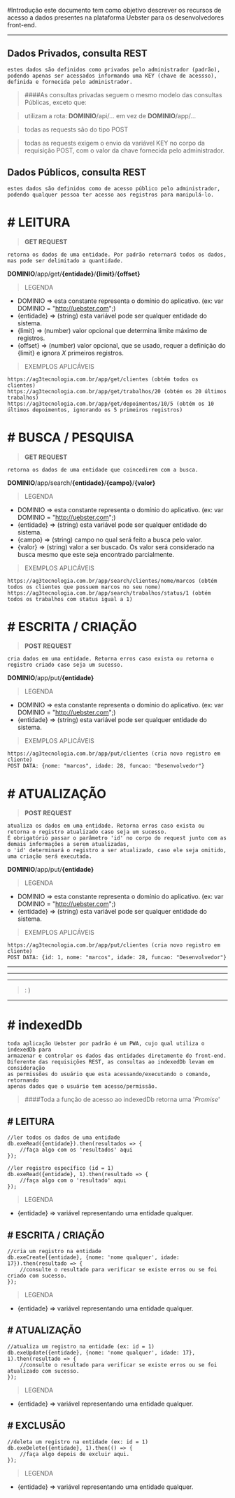 #Introdução
    este documento tem como objetivo descrever os recursos de acesso a dados 
    presentes na plataforma Uebster para os desenvolvedores front-end.
***

## Dados Privados, consulta REST
    estes dados são definidos como privados pelo administrador (padrão), 
    podendo apenas ser acessados informando uma KEY (chave de acessso), 
    definida e fornecida pelo administrador.
    
> ####As consultas privadas seguem o mesmo modelo das consultas Públicas, exceto que:

>utilizam a rota: **DOMINIO**/api/... em vez de **DOMINIO**/app/...

>todas as requests são do tipo POST

>todas as requests exigem o envio da variável KEY no corpo da requisição POST, com o valor da chave fornecida pelo administrador.
  
## Dados Públicos, consulta REST
    estes dados são definidos como de acesso público pelo administrador, 
    podendo qualquer pessoa ter acesso aos registros para manipulá-lo.

# # LEITURA
> **GET REQUEST**

    retorna os dados de uma entidade. Por padrão retornará todos os dados, mas pode ser delimitado a quantidade.

**DOMINIO**/app/get/**{entidade}**/**{limit}**/**{offset}**

>LEGENDA
* DOMINIO => esta constante representa o domínio do aplicativo. (ex: var DOMINIO = "http://uebster.com";)
* {entidade} => (string) esta variável pode ser qualquer entidade do sistema.
* {limit} => (number) valor opcional que determina limite máximo de registros.
* {offset} => (number) valor opcional, que se usado, requer a definição do {limit} e ignora _X_ primeiros registros.

>EXEMPLOS APLICÁVEIS
   
    https://ag3tecnologia.com.br/app/get/clientes (obtém todos os clientes)
    https://ag3tecnologia.com.br/app/get/trabalhos/20 (obtém os 20 últimos trabalhos)
    https://ag3tecnologia.com.br/app/get/depoimentos/10/5 (obtém os 10 últimos depoimentos, ignorando os 5 primeiros registros)
   
# # BUSCA / PESQUISA
> **GET REQUEST**

    retorna os dados de uma entidade que coincedirem com a busca.

**DOMINIO**/app/search/**{entidade}**/**{campo}**/**{valor}**

>LEGENDA
* DOMINIO => esta constante representa o domínio do aplicativo. (ex: var DOMINIO = "http://uebster.com";)
* {entidade} => (string) esta variável pode ser qualquer entidade do sistema.
* {campo} => (string) campo no qual será feito a busca pelo valor.
* {valor} => (string) valor a ser buscado. Os valor será considerado na busca mesmo que este seja encontrado parcialmente.

>EXEMPLOS APLICÁVEIS
   
    https://ag3tecnologia.com.br/app/search/clientes/nome/marcos (obtém todos os clientes que possuem marcos no seu nome)
    https://ag3tecnologia.com.br/app/search/trabalhos/status/1 (obtém todos os trabalhos com status igual a 1)
    
# # ESCRITA / CRIAÇÃO
> **POST REQUEST**
    
    cria dados em uma entidade. Retorna erros caso exista ou retorna o registro criado caso seja um sucesso.

**DOMINIO**/app/put/**{entidade}**

>LEGENDA
* DOMINIO => esta constante representa o domínio do aplicativo. (ex: var DOMINIO = "http://uebster.com";)
* {entidade} => (string) esta variável pode ser qualquer entidade do sistema.

>EXEMPLOS APLICÁVEIS
   
    https://ag3tecnologia.com.br/app/put/clientes (cria novo registro em cliente)
    POST DATA: {nome: "marcos", idade: 28, funcao: "Desenvolvedor"}
    
# # ATUALIZAÇÃO
> **POST REQUEST**
    
    atualiza os dados em uma entidade. Retorna erros caso exista ou retorna o registro atualizado caso seja um sucesso.
    É obrigatório passar o parâmetro 'id' no corpo do request junto com as demais informações a serem atualizadas,
    o 'id' determinará o registro a ser atualizado, caso ele seja omitido, uma criação será executada.

**DOMINIO**/app/put/**{entidade}**

>LEGENDA
* DOMINIO => esta constante representa o domínio do aplicativo. (ex: var DOMINIO = "http://uebster.com";)
* {entidade} => (string) esta variável pode ser qualquer entidade do sistema.

>EXEMPLOS APLICÁVEIS
   
    https://ag3tecnologia.com.br/app/put/clientes (cria novo registro em cliente)
    POST DATA: {id: 1, nome: "marcos", idade: 28, funcao: "Desenvolvedor"}


***
***
***
>: )
***
# # indexedDb
    toda aplicação Uebster por padrão é um PWA, cujo qual utiliza o indexedDb para 
    armazenar e controlar os dados das entidades diretamente do front-end. 
    Diferente das requisições REST, as consultas ao indexedDb levam em consideração
    as permissões do usuário que esta acessando/executando o comando, retornando 
    apenas dados que o usuário tem acesso/permissão.
    
> ####Toda a função de acesso ao indexedDb retorna uma '_Promise_'

## # LEITURA
    //ler todos os dados de uma entidade
    db.exeRead({entidade}).then(resultados => {
        //faça algo com os 'resultados' aqui
    });
    
    //ler registro específico (id = 1)
    db.exeRead({entidade}, 1).then(resultado => {
        //faça algo com o 'resultado' aqui
    });
    
> LEGENDA

* {entidade} => variável representando uma entidade qualquer.
 
## # ESCRITA / CRIAÇÃO
    //cria um registro na entidade
    db.exeCreate({entidade}, {nome: 'nome qualquer', idade: 17}).then(resultado => {
        //consulte o resultado para verificar se existe erros ou se foi criado com sucesso.
    });
    
> LEGENDA

* {entidade} => variável representando uma entidade qualquer.

## # ATUALIZAÇÃO
    //atualiza um registro na entidade (ex: id = 1)
    db.exeUpdate({entidade}, {nome: 'nome qualquer', idade: 17}, 1).then(resultado => {
        //consulte o resultado para verificar se existe erros ou se foi atualizado com sucesso.
    });
    
> LEGENDA

* {entidade} => variável representando uma entidade qualquer.
## # EXCLUSÃO
    //deleta um registro na entidade (ex: id = 1)
    db.exeDelete({entidade}, 1).then(() => {
        //faça algo depois de excluir aqui.
    });
    
> LEGENDA

* {entidade} => variável representando uma entidade qualquer.